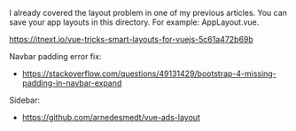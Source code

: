 I already covered the layout problem in one of my previous articles. You can save your app layouts in this directory. For example: AppLayout.vue.

https://itnext.io/vue-tricks-smart-layouts-for-vuejs-5c61a472b69b

Navbar padding error fix:
 - https://stackoverflow.com/questions/49131429/bootstrap-4-missing-padding-in-navbar-expand

Sidebar:
 - https://github.com/arnedesmedt/vue-ads-layout
